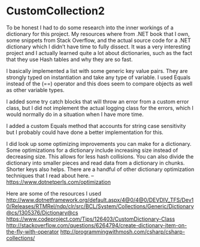 # CustomCollection2

To be honest I had to do some research into the inner workings of a dictionary for this project. My resources where from .NET book that I own, some snippets from Stack Overflow, and the actual source code for a .NET dictionary which I didn’t have time to fully dissect. It was a very interesting project and I actually learned quite a lot about dictionaries, such as the fact that they use Hash tables and why they are so fast. 

I basically implemented a list with some generic key value pairs. They are strongly typed on instantiation and take any type of variable. I used Equals instead of the (==) operator and this does seem to compare objects as well as other variable types. 

I added some try catch blocks that will throw an error from a custom error class, but I did not implement the actual logging class for the errors, which I would normally do in a situation when I have more time. 

I added a custom Equals method that accounts for string case sensitivity but I probably could have done a better implementation for this. 

I did look up some optimizing improvements you can make for a dictionary. Some optimizations for a dictionary include increasing size instead of decreasing size. This allows for less hash collisions. You can also divide the dictionary into smaller pieces and read data from a dictionary in chunks. Shorter keys also helps. There are a handful of other dictionary optimization techniques that I read about here. – 
https://www.dotnetperls.com/optimization

Here are some of the resources I used
http://www.dotnetframework.org/default.aspx/4@0/4@0/DEVDIV_TFS/Dev10/Releases/RTMRel/ndp/clr/src/BCL/System/Collections/Generic/Dictionary@cs/1305376/Dictionary@cs
https://www.codeproject.com/Tips/126403/CustomDictionary-Class
http://stackoverflow.com/questions/6264794/create-dictionary-item-on-the-fly-with-operator
http://programmingwithmosh.com/csharp/csharp-collections/



